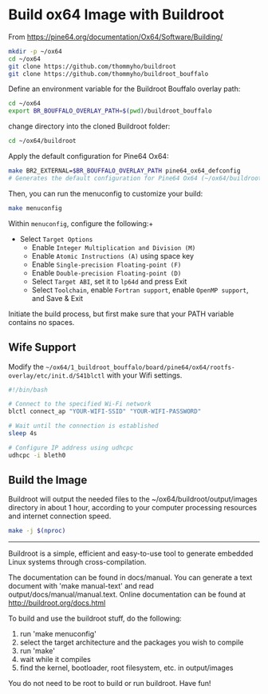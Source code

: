 
# Build ox64 Image with Buildroot

From https://pine64.org/documentation/Ox64/Software/Building/

```bash
mkdir -p ~/ox64
cd ~/ox64
git clone https://github.com/thommyho/buildroot
git clone https://github.com/thommyho/buildroot_bouffalo
```
Define an environment variable for the Buildroot Bouffalo overlay path:

```bash
cd ~/ox64
export BR_BOUFFALO_OVERLAY_PATH=$(pwd)/buildroot_bouffalo
```
change directory into the cloned Buildroot folder:
```bash
cd ~/ox64/buildroot
```
Apply the default configuration for Pine64 Ox64:
```bash
make BR2_EXTERNAL=$BR_BOUFFALO_OVERLAY_PATH pine64_ox64_defconfig
# Generates the default configuration for Pine64 Ox64 (~/ox64/buildroot/.config)
```
Then, you can run the menuconfig to customize your build:
```bash
make menuconfig
```

Within `menuconfig`, configure the following:+
- Select `Target Options`
  - Enable `Integer Multiplication and Division (M)`
  - Enable `Atomic Instructions (A)` using space key
  - Enable `Single-precision Floating-point (F)`
  - Enable `Double-precision Floating-point (D)`
  - Select `Target ABI`, set it to `lp64d` and press Exit
  - Select `Toolchain`, enable `Fortran support`, enable `OpenMP support`, and Save & Exit

Initiate the build process, but first make sure that your PATH variable contains no spaces.

## Wife Support
Modify the `~/ox64/1_buildroot_bouffalo/board/pine64/ox64/rootfs-overlay/etc/init.d/S41blctl` with your Wifi settings.

```bash
#!/bin/bash

# Connect to the specified Wi-Fi network
blctl connect_ap "YOUR-WIFI-SSID" "YOUR-WIFI-PASSWORD"

# Wait until the connection is established
sleep 4s

# Configure IP address using udhcpc
udhcpc -i bleth0
```

## Build the Image

Buildroot will output the needed files to the ~/ox64/buildroot/output/images directory in about 1 hour, according to your computer processing resources and internet connection speed.

```bash
make -j $(nproc)
```


---


Buildroot is a simple, efficient and easy-to-use tool to generate embedded
Linux systems through cross-compilation.

The documentation can be found in docs/manual. You can generate a text
document with 'make manual-text' and read output/docs/manual/manual.text.
Online documentation can be found at http://buildroot.org/docs.html

To build and use the buildroot stuff, do the following:

1) run 'make menuconfig'
2) select the target architecture and the packages you wish to compile
3) run 'make'
4) wait while it compiles
5) find the kernel, bootloader, root filesystem, etc. in output/images

You do not need to be root to build or run buildroot.  Have fun!
